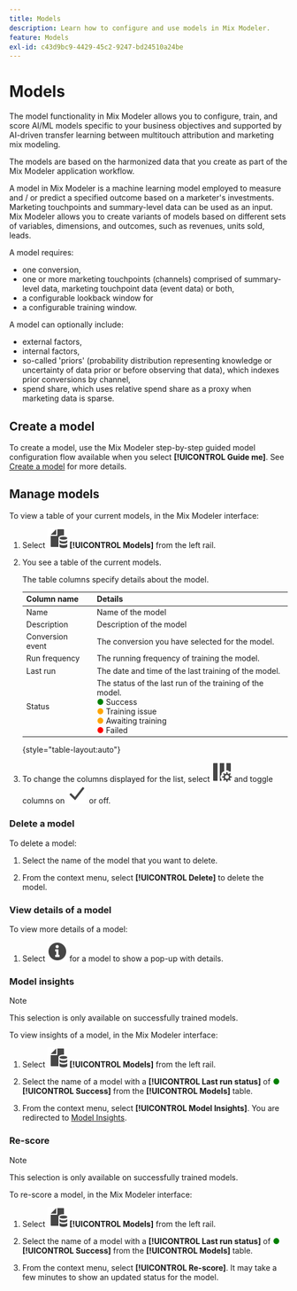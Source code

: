 ```yaml
---
title: Models
description: Learn how to configure and use models in Mix Modeler.
feature: Models
exl-id: c43d9bc9-4429-45c2-9247-bd24510a24be
---
```

# Models

The model functionality in Mix Modeler allows you to configure, train, and score AI/ML models specific to your business objectives and supported by AI-driven transfer learning between multitouch attribution and marketing mix modeling. 

The models are based on the harmonized data that you create as part of the Mix Modeler application workflow.

A model in Mix Modeler is a machine learning model employed to measure and / or predict a specified outcome based on a marketer's investments. Marketing touchpoints and summary-level data can be used as an input. Mix Modeler allows you to create variants of models based on different sets of variables, dimensions, and outcomes, such as revenues, units sold, leads.

A model requires:

* one conversion,
* one or more marketing touchpoints (channels) comprised of summary-level data, marketing touchpoint data (event data) or both,
* a configurable lookback window for
* a configurable training window.

A model can optionally include:

* external factors,
* internal factors,
* so-called 'priors' (probability distribution representing knowledge or uncertainty of data prior or before observing that data), which indexes prior conversions by channel,
* spend share, which uses relative spend share as a proxy when marketing data is sparse.


## Create a model

To create a model, use the Mix Modeler step-by-step guided model configuration flow available when you select **[!UICONTROL Guide me]**. See [Create a model](create.md) for more details.

## Manage models

To view a table of your current models, in the Mix Modeler interface:

1. Select ![](../assets/icons/FileData.svg) **[!UICONTROL Models]** from the left rail.
   
1. You see a table of the current models.

    The table columns specify details about the model.

    | Column name | Details |
    |---|---|
    | Name | Name of the model |
    | Description | Description of the model |
    | Conversion event | The conversion you have selected for the model. |
    | Run frequency | The running frequency of training the model. |
    | Last run | The date and time of the last training of the model. |
    | Status | The status of the last run of the training of the model. <br/><span style="color:green">●</span> Success<br/><span style="color:orange">●</span> Training issue<br/> <span style="color:orange">●</span> Awaiting training <br/><span style="color:red">●</span> Failed|

    {style="table-layout:auto"}

1. To change the columns displayed for the list, select ![Column settings](../assets/icons/ColumnSetting.svg) and toggle columns on ![Check](../assets/icons/Checkmark.svg) or off.

### Delete a model

To delete a model:

   1. Select the name of the model that you want to delete.

   1. From the context menu, select **[!UICONTROL Delete]** to delete the model. 

### View details of a model

To view more details of a model:

   1. Select ![Info](../assets/icons/Info.svg) for a model to show a pop-up with details.



### Model insights

>[!NOTE]
>
>This selection is only available on successfully trained models.
>

To view insights of a model, in the Mix Modeler interface:

   1. Select ![](../assets/icons/FileData.svg) **[!UICONTROL Models]** from the left rail.

   1. Select the name of a model with a **[!UICONTROL Last run status]** of <span style="color:green">●</span> **[!UICONTROL Success]** from the **[!UICONTROL Models]** table.

   1. From the context menu, select **[!UICONTROL Model Insights]**. You are redirected to [Model Insights](insights.md).


### Re-score

>[!NOTE]
>
>This selection is only available on successfully trained models.
>

To re-score a model, in the Mix Modeler interface:

   1. Select ![](../assets/icons/FileData.svg) **[!UICONTROL Models]** from the left rail.

   1. Select the name of a model with a **[!UICONTROL Last run status]** of <span style="color:green">●</span> **[!UICONTROL Success]** from the **[!UICONTROL Models]** table.

   1. From the context menu, select **[!UICONTROL Re-score]**. It may take a few minutes to show an updated status for the model.

